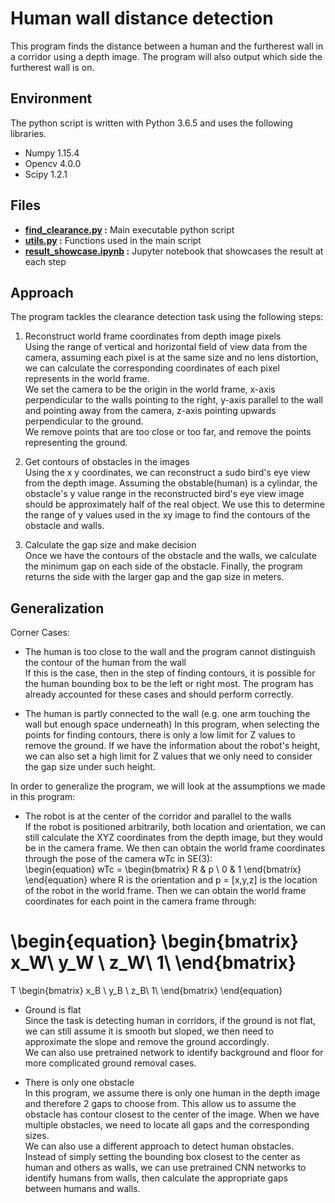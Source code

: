 # Human wall distance detection
This program finds the distance between a human and the furtherest wall in a corridor using a depth image. The program will also output which side the furtherest wall is on.  

## Environment
The python script is written with Python 3.6.5 and uses the following libraries.
* Numpy 1.15.4  
* Opencv 4.0.0    
* Scipy 1.2.1    

## Files
* **[find_clearance.py](utils.py) :** Main executable python script
* **[utils.py](utils.py) :** Functions used in the main script
* **[result_showcase.ipynb](result_showcase.ipynb) :** Jupyter notebook that showcases the result at each step 

## Approach
The program tackles the clearance detection task using the following steps: 
1. Reconstruct world frame coordinates from depth image pixels  
Using the range of vertical and horizontal field of view data from the camera, assuming each pixel is at the same size and no lens distortion, we can calculate the corresponding coordinates of each pixel represents in the world frame.   
We set the camera to be the origin in the world frame, x-axis perpendicular to the walls pointing to the right, y-axis parallel to the wall and pointing away from the camera, z-axis pointing upwards perpendicular to the ground.   
We remove points that are too close or too far, and remove the points representing the ground.  


2. Get contours of obstacles in the images  
Using the x y coordinates, we can reconstruct a sudo bird's eye view from the depth image. Assuming the obstable(human) is a cylindar, the obstacle's y value range in the reconstructed bird's eye view image should be approximately half of the real object. We use this to determine the range of y values used in the xy image to find the contours of the obstacle and walls. 


3. Calculate the gap size and make decision  
Once we have the contours of the obstacle and the walls, we calculate the minimum gap on each side of the obstacle. Finally, the program returns the side with the larger gap and the gap size in meters.

## Generalization
Corner Cases:
* The human is too close to the wall and the program cannot distinguish the contour of the human from the wall  
If this is the case, then in the step of finding contours, it is possible for the human bounding box to be the left or right most. The program has already accounted for these cases and should perform correctly.   


* The human is partly connected to the wall (e.g. one arm touching the wall but enough space underneath)
In this program, when selecting the points for finding contours, there is only a low limit for Z values to remove the ground. If we have the information about the robot's height, we can also set a high limit for Z values that we only need to consider the gap size under such height.  


In order to generalize the program, we will look at the assumptions we made in this program: 
* The robot is at the center of the corridor and parallel to the walls  
If the robot is positioned arbitrarily, both location and orientation, we can still calculate the XYZ coordinates from the depth image, but they would be in the camera frame. We then can obtain the world frame coordinates through the pose of the camera wTc in SE(3):  
\begin{equation}
wTc = 
\begin{bmatrix} 
R & p \\
0 & 1 
\end{bmatrix}
\end{equation} 
where R is the orientation and p = [x,y,z] is the location of the robot in the world frame. Then we can obtain the world frame coordinates for each point in the camera frame through:

\begin{equation}
\begin{bmatrix} 
x_W\\
y_W \\
z_W\\
1\\
\end{bmatrix}
=
T
\begin{bmatrix} 
x_B \\
y_B \\
z_B\\
1\\
\end{bmatrix}
\end{equation}

* Ground is flat  
Since the task is detecting human in corridors, if the ground is not flat, we can still assume it is smooth but sloped, we then need to approximate the slope and remove the ground accordingly.  
We can also use pretrained network to identify background and floor for more complicated ground removal cases.  


* There is only one obstacle  
In this program, we assume there is only one human in the depth image and therefore 2 gaps to choose from. This allow us to assume the obstacle has contour closest to the center of the image. When we have multiple obstacles, we need to locate all gaps and the corresponding sizes.  
We can also use a different approach to detect human obstacles. Instead of simply setting the bounding box closest to the center as human and others as walls, we can use pretrained CNN networks to identify humans from walls, then calculate the appropriate gaps between humans and walls.  
